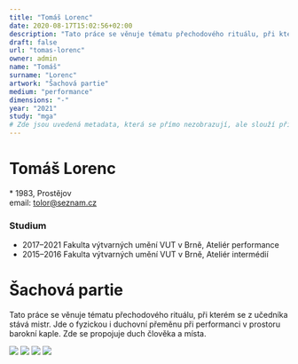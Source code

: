 ```yaml
---
title: "Tomáš Lorenc"
date: 2020-08-17T15:02:56+02:00
description: "Tato práce se věnuje tématu přechodového rituálu, při kterém se z učedníka stává mistr."
draft: false
url: "tomas-lorenc"
owner: admin
name: "Tomáš"
surname: "Lorenc"
artwork: "Šachová partie"
medium: "performance"
dimensions: "-"
year: "2021"
study: "mga"
# Zde jsou uvedená metadata, která se přímo nezobrazují, ale slouží při generování webu - tagů pro Facebook a Twitter, atd.
---
```

# Tomáš Lorenc
\* 1983, Prostějov  
email: tolor@seznam.cz

### Studium
* 2017–2021 Fakulta výtvarných umění VUT v Brně, Ateliér performance
* 2015–2016 Fakulta výtvarných umění VUT v Brně, Ateliér intermédií


<!-- SECTION BREAK -->
# Šachová partie

Tato práce se věnuje tématu přechodového rituálu, při kterém se z učedníka stává mistr.
Jde o fyzickou i duchovní přeměnu při performanci v prostoru barokní kaple.
Zde se propojuje duch člověka a místa.

![](/2021/lorenc/1.jpg)
![](/2021/lorenc/2.jpg)
![](/2021/lorenc/3.jpg)
![](/2021/lorenc/4.jpg)
